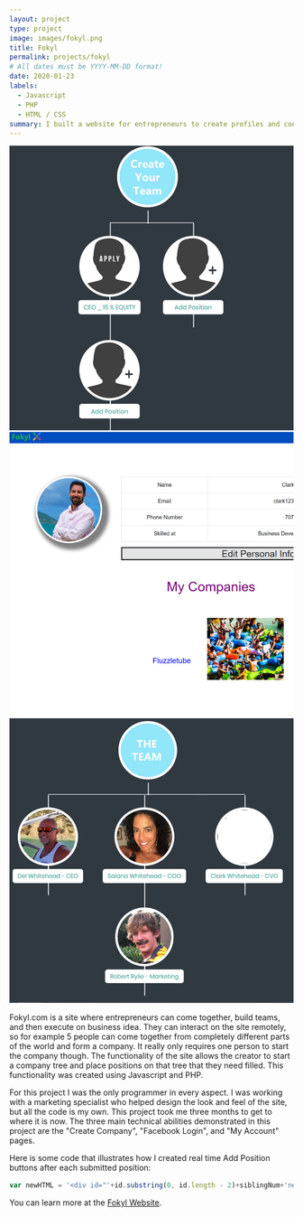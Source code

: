 ```yaml
---
layout: project
type: project
image: images/fokyl.png
title: Fokyl
permalink: projects/fokyl
# All dates must be YYYY-MM-DD format!
date: 2020-01-23
labels:
  - Javascript
  - PHP
  - HTML / CSS
summary: I built a website for entrepreneurs to create profiles and connect in order to build companies together.
---
```


<div class="ui small rounded images">
  <img class="ui image" src="../images/create.jpg">
  <img class="ui image" src="../images/profile.jpg">
  <img class="ui image" src="../images/team.jpg">
</div>

Fokyl.com is a site where entrepreneurs can come together, build teams, and then execute on business idea.  They can interact on the site remotely, so for example 5 people can come together from completely different parts of the world and form a company.  It really only requires one person to start the company though.  The functionality of the site allows the creator to start a company tree and place positions on that tree that they need filled.  This functionality was created using Javascript and PHP.

For this project I was the only programmer in every aspect.  I was working with a marketing specialist who helped design the look and feel of the site, but all the code is my own.  This project took me three months to get to where it is now.  The three main technical abilities demonstrated in this project are the "Create Company", "Facebook Login", and "My Account" pages.

Here is some code that illustrates how I created real time Add Position buttons after each submitted position:

```js
var newHTML = '<div id="'+id.substring(0, id.length - 2)+siblingNum+'new" class="hv-item-child"><!-- Key component --><div class="hv-item"><div class="hv-item-parent"><div id="'+id.substring(0, id.length - 2)+siblingNum+'" class="person"><img id="'+id.substring(0, id.length - 2)+siblingNum+'img" src="./images/person-silhouette-add.jpg" alt=""><p id="'+id.substring(0, id.length - 2)+siblingNum+'txt" class="name">Add Position</p></div></div><div id="'+id.substring(0, id.length - 2)+siblingNum+'children" class="hv-item-children"></div></div></div>';
```

You can learn more at the [Fokyl Website](https://fokyl.com/).

